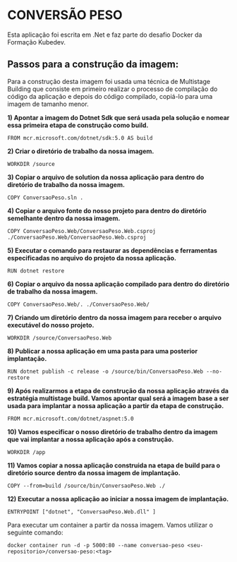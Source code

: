 # CONVERSÃO PESO

Esta aplicação foi escrita em .Net e faz parte do desafio Docker da Formação Kubedev.

## Passos para a construção da imagem:

Para a construção desta imagem foi usada uma técnica de Multistage Building que consiste em primeiro realizar o processo de compilação do código da aplicação e depois do código compilado, copiá-lo para uma imagem de tamanho menor.

**1) Apontar a imagem do Dotnet Sdk que será usada pela solução e nomear essa primeira etapa de construção como build.**
```docker
FROM mcr.microsoft.com/dotnet/sdk:5.0 AS build
```
**2) Criar o diretório de trabalho da nossa imagem.**

```docker
WORKDIR /source
```
**3) Copiar o arquivo de solution da nossa aplicação para dentro do diretório de trabalho da nossa imagem.**

```docker
COPY ConversaoPeso.sln .
```
**4) Copiar o arquivo fonte do nosso projeto para dentro do diretório semelhante dentro da nossa imagem.**

```docker
COPY ConversaoPeso.Web/ConversaoPeso.Web.csproj ./ConversaoPeso.Web/ConversaoPeso.Web.csproj
```

**5) Executar o comando para restaurar as dependências e ferramentas especificadas no arquivo do projeto da nossa aplicação.**

```docker
RUN dotnet restore
```
**6) Copiar o arquivo da nossa aplicação compilado para dentro do diretório de trabalho da nossa imagem.**

```docker
COPY ConversaoPeso.Web/. ./ConversaoPeso.Web/
```
**7) Criando um diretório dentro da nossa imagem para receber o arquivo executável do nosso projeto.**

```docker
WORKDIR /source/ConversaoPeso.Web
```

**8) Publicar a nossa aplicação em uma pasta para uma posterior implantação.**

```docker
RUN dotnet publish -c release -o /source/bin/ConversaoPeso.Web --no-restore
```
**9) Após realizarmos a etapa de construção da nossa aplicação através da estratégia multistage build. Vamos apontar qual será a imagem base a ser usada para implantar a nossa aplicação a partir da etapa de construção.**

```docker
FROM mcr.microsoft.com/dotnet/aspnet:5.0
```
**10) Vamos especificar o nosso diretório de trabalho dentro da imagem que vai implantar a nossa aplicação após a construção.**

```docker
WORKDIR /app
```
**11) Vamos copiar a nossa aplicação construida na etapa de build para o diretório source dentro da nossa imagem de implantação.**

```docker
COPY --from=build /source/bin/ConversaoPeso.Web ./
```
**12) Executar a nossa aplicação ao iniciar a nossa imagem de implantação.**

```docker
ENTRYPOINT ["dotnet", "ConversaoPeso.Web.dll" ]
```
Para executar um container a partir da nossa imagem. Vamos utilizar o seguinte comando:

```docker 
docker container run -d -p 5000:80 --name conversao-peso <seu-repositorio>/conversao-peso:<tag>
```

